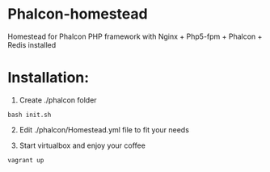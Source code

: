 # Phalcon-homestead
Homestead for Phalcon PHP framework with Nginx + Php5-fpm + Phalcon + Redis installed


# Installation:

1. Create ./phalcon folder
```
bash init.sh
```

2. Edit ./phalcon/Homestead.yml file to fit your needs

3. Start virtualbox  and enjoy your coffee
```
vagrant up
```
